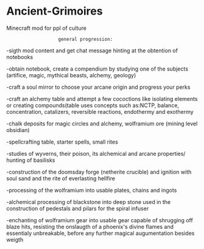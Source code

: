 # Ancient-Grimoires
Minecraft mod for ppl of culture

                       general progression:
-sigth mod content and get chat message hinting at the obtention of notebooks

-obtain notebook, create a compendium by studying one of the subjects (artifice, magic, mythical beasts, alchemy, geology)

-craft a soul mirror to choose your arcane origin and progress your perks

-craft an alchemy table and attempt a few cococtions like isolating elements or creating compounds(table uses concepts such as:NCTP, balance, concentration, catalizers, reversible reactions, endothermy and exothermy

-chalk deposits for magic circles and alchemy, wolframium ore (mining level obsidian)

-spellcrafting table, starter spells, small rites

-studies of wyverns, their poison, its alchemical and arcane properties/ hunting of basilisks

-construction of the doomsday forge (netherite crucible) and ignition with soul sand and the rite of everlasting hellfire

-processing of the wolframium into usable plates, chains and ingots

-alchemical processing of blackstone into deep stone used in the construction of pedestals and pilars for the spiral infuser  

-enchanting of wolframium gear into usable gear capable of shrugging off blaze hits, resisting the onslaugth of a phoenix's divine flames and essentialy unbreakable, before any further magical augumentation besides weigth
